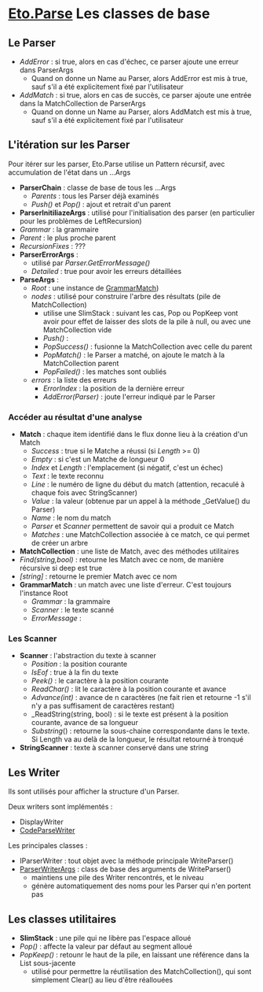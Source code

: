 # [Eto.Parse](DEV/c_sharp/Eto.Parse/index.md) Les classes de base

## Le Parser

- _AddError_ : si true, alors en cas d'échec, ce parser ajoute une erreur dans ParserArgs
  - Quand on donne un Name au Parser, alors AddError est mis à true, sauf s'il a été explicitement fixé par l'utilisateur
- _AddMatch_ : si true, alors en cas de succès, ce parser ajoute une entrée dans la MatchCollection de ParserArgs
  - Quand on donne un Name au Parser, alors AddMatch est mis à true, sauf s'il a été explicitement fixé par l'utilisateur

## L'itération sur les Parser
Pour itérer sur les parser, Eto.Parse utilise un Pattern récursif, avec accumulation de l'état dans un ...Args
- **ParserChain** : classe de base de tous les ...Args
  - _Parents_ : tous les Parser déjà examinés
  - _Push()_ et _Pop()_ : ajout et retrait d'un parent
- **ParserInitiliazeArgs** : utilisé pour l'initialisation des parser (en particulier pour les problèmes de LeftRecursion)
 - _Grammar_ : la grammaire
 - _Parent_ : le plus proche parent
 - _RecursionFixes_ : ???
- **ParserErrorArgs** :  
  - utilisé par _Parser.GetErrorMessage()_
  - _Detailed_ : true pour avoir les erreurs détaillées
- **ParseArgs** : 
  - _Root_ : une instance de [GrammarMatch](#grammarmatch))
  - _nodes_ : utilisé pour construire l'arbre des résultats (pile de MatchCollection)
    - utilise une SlimStack : suivant les cas, Pop ou PopKeep vont avoir pour effet de
      laisser des slots de la pile à null, ou avec une MatchCollection vide
    - _Push()_ : 
    - _PopSuccess()_ : fusionne la MatchCollection avec celle du parent
    - _PopMatch()_ : le Parser a matché, on ajoute le match à la MatchCollection parent
    - _PopFailed()_ : les matches sont oubliés
  - _errors_ : la liste des erreurs
    - _ErrorIndex_ : la position de la dernière erreur
    - _AddError(Parser)_ : joute l'erreur indiqué par le Parser
 
### Accéder au résultat d'une analyse

- **Match** : chaque item identifié dans le flux donne lieu à la création d'un Match
  - _Success_ : true si le Matche a réussi (si _Length_ >= 0)
  - _Empty_ : si c'est un Matche de longueur 0
  - _Index_ et _Length_ : l'emplacement (si négatif, c'est un échec)
  - _Text_ : le texte reconnu
  - _Line_ : le numéro de ligne du début du match (attention, recaculé à chaque fois avec StringScanner)
  - _Value_ : la valeur (obtenue par un appel à la méthode _GetValue() du Parser)
  - _Name_ : le nom du match
  - _Parser_ et _Scanner_ permettent de savoir qui a produit ce Match
  - _Matches_ : une MatchCollection associée à ce match, ce qui permet de créer un arbre
- **MatchCollection** : une liste de Match, avec des méthodes utilitaires
 - _Find(string,bool)_ : retourne les Match avec ce nom, de manière récursive si deep est true
 - _[string]_ : retourne le premier Match avec ce nom
- <a name="grammarmatch">**GrammarMatch**</a> : un match avec une liste d'erreur. C'est toujours l'instance Root
    - _Grammar_ : la grammaire
    - _Scanner_ : le texte scanné
    - _ErrorMessage_ : 

### Les Scanner
- **Scanner** : l'abstraction du texte à scanner
  - _Position_ : la position courante
  - _IsEof_ : true à la fin du texte
  - _Peek()_ : le caractère à la position courante
  - _ReadChar()_ : lit le caractère à la position courante et avance
  - _Advance(int)_ : avance de n caractères (ne fait rien et retourne -1 s'il n'y a pas 
  suffisament de caractères restant)
  - _ReadString(string, bool) : si le texte est présent à la position courante, avance de sa longueur
  - _Substring_() : retourne la sous-chaine correspondante dans le texte. Si Length va au delà de 
  la longueur, le résultat retourné à tronqué
- **StringScanner** : texte à scanner conservé dans une string

## Les Writer
Ils sont utilisés pour afficher la structure d'un Parser.

Deux writers sont implémentés : 
- DisplayWriter
- [CodeParseWriter](https://github.com/picoe/Eto.Parse/blob/master/Eto.Parse/Writers/CodeParserWriter.cs)

Les principales classes :
- IParserWriter : tout objet avec la méthode principale WriteParser()
- [ParserWriterArgs](https://github.com/picoe/Eto.Parse/blob/b15254c3a5ab70e697ac598bbf4e81013a02af29/Eto.Parse/ParserWriterArgs.cs#L9) : class de base des arguments de WriteParser()
  - maintiens une pile des Writer rencontrés, et le niveau
  - génère automatiquement des noms pour les Parser qui n'en portent pas


## Les classes utilitaires

- **SlimStack** : une pile qui ne libère pas l'espace alloué
 - _Pop()_ : affecte la valeur par défaut au segment alloué
 - _PopKeep()_ : retounr le haut de la pile, en laissant une référence dans la List sous-jacente
   - utilisé pour permettre la réutilisation des MatchCollection(), qui sont simplement Clear() au lieu d'être
     réallouées